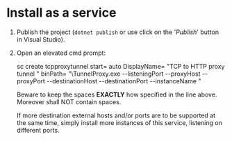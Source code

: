 ﻿# Install as a service

1. Publish the project (`dotnet publish` or use click on the '_Publish_' button in Visual Studio).
2. Open an elevated cmd prompt:

    sc create tcpproxytunnel<listening-port> start= auto DisplayName= "TCP to HTTP proxy tunnel <listening-port>" binPath= "<full-path-to-publish-folder>\TunnelProxy.exe --listeningPort <listening-port> --proxyHost <http-proxy-host> --proxyPort <http-proxy-port> --destinationHost <destination-of-CONNECT-host> --destinationPort <destination-of-CONNECT-port> --instanceName <applicationLogSourceName>"

   Beware to keep the spaces __EXACTLY__ how specified in the line above. Moreover <full-path-to-publish-folder> shall NOT contain spaces.

   If more destination external hosts and/or ports are to be supported at the same time, simply install more instances of this service, listening on different ports.
